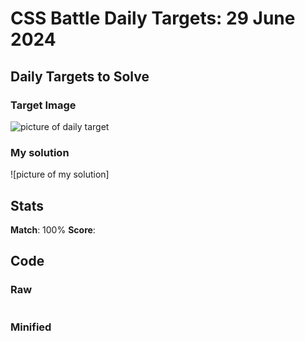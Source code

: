

# CSS Battle Daily Targets: 29 June 2024

## Daily Targets to Solve

### Target Image

![picture of daily target](https://github.com/BekiaD/cssbattle/assets/144695091/c67085eb-2fa8-4a07-b825-be5c2f4eab6d)


### My solution

![picture of my solution]
## Stats

**Match**: 100%
**Score**: 

## Code

### Raw

```html

```

### Minified

```

```
